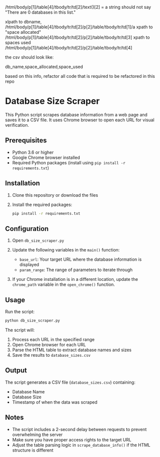 /html/body/p[1]/table[4]/tbody/tr/td[2]/text()[2] = a string should not say "There are 0 databases in this list."

xlpath to dbname, 
/html/body/p[1]/table[4]/tbody/tr/td[2]/p[2]/table/tbody/tr/td[1]/a
xpath to "space allocated"
/html/body/p[1]/table[4]/tbody/tr/td[2]/p[2]/table/tbody/tr/td[3]
xpath to spaces used  
/html/body/p[1]/table[4]/tbody/tr/td[2]/p[2]/table/tbody/tr/td[4]

the csv should look like:

db_name,space_allocated,space_used

based on this info, refactor all code that is required to be refactored in this repo

# Database Size Scraper

This Python script scrapes database information from a web page and saves it to a CSV file. It uses Chrome browser to open each URL for visual verification.

## Prerequisites

- Python 3.6 or higher
- Google Chrome browser installed
- Required Python packages (install using `pip install -r requirements.txt`)

## Installation

1. Clone this repository or download the files
2. Install the required packages:

   ```bash
   pip install -r requirements.txt
   ```

## Configuration

1. Open `db_size_scraper.py`
2. Update the following variables in the `main()` function:
   - `base_url`: Your target URL where the database information is displayed
   - `param_range`: The range of parameters to iterate through

3. If your Chrome installation is in a different location, update the `chrome_path` variable in the `open_chrome()` function.

## Usage

Run the script:

```bash
python db_size_scraper.py
```

The script will:

1. Process each URL in the specified range
2. Open Chrome browser for each URL
3. Parse the HTML table to extract database names and sizes
4. Save the results to `database_sizes.csv`

## Output

The script generates a CSV file (`database_sizes.csv`) containing:

- Database Name
- Database Size
- Timestamp of when the data was scraped

## Notes

- The script includes a 2-second delay between requests to prevent overwhelming the server
- Make sure you have proper access rights to the target URL
- Adjust the table parsing logic in `scrape_database_info()` if the HTML structure is different